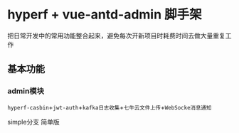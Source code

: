 # hyperf + vue-antd-admin 脚手架
把日常开发中的常用功能整合起来，避免每次开新项目时耗费时间去做大量重复工作

## 基本功能

### admin模块

`hyperf-casbin`+`jwt-auth`+`kafka日志收集`+`七牛云文件上传`+`WebSocke消息通知`


simple分支 简单版
